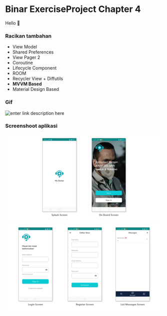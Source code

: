 # Binar ExerciseProject Chapter 4
Hello 🚀
### Racikan tambahan
- View Model
- Shared Preferences
- View Pager 2
- Coroutine
- Lifecycle Component
- ROOM
- Recycler View + Diffutils
- **MVVM Based**
- Material Design Based
### Gif
![enter link description here](https://raw.githubusercontent.com/anantyan/Binar-Android-Chapter-4/ExerciseProject/screenshoot/Record_2022-04-07-12-43-48.gif)
### Screenshoot aplikasi
![enter image description here](https://raw.githubusercontent.com/anantyan/Binar-Android-Chapter-4/ExerciseProject/screenshoot/pages.png)
![enter image description here](https://raw.githubusercontent.com/anantyan/Binar-Android-Chapter-4/ExerciseProject/screenshoot/pages___1.png)
